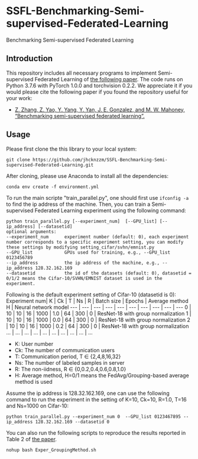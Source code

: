 # SSFL-Benchmarking-Semi-supervised-Federated-Learning
Benchmarking Semi-supervised Federated Learning
## Introduction
This repository includes all necessary programs to implement Semi-supervised Federated Learning of [the following paper]( https://drive.google.com/file/d/1rGzMl0QMgwmnEcn5599-UrgF0Zz-1Jy1/view?usp=sharing). The code runs on Python 3.7.6 with PyTorch 1.0.0 and torchvision 0.2.2. We appreciate it if you would please cite the following paper if you found the repository useful for your work:
* [Z. Zhang, Z. Yao, Y. Yang, Y. Yan, J. E. Gonzalez, and M. W. Mahoney, “Benchmarking semi-supervised federated learning”.](https://arxiv.org/abs/2008.11364)
## Usage
Please first clone the this library to your local system:

```
git clone https://github.com/jhcknzzm/SSFL-Benchmarking-Semi-supervised-Federated-Learning.git
```

After cloning, please use Anaconda to install all the dependencies:

```
conda env create -f environment.yml
```

To run the main scripte "train_parallel.py", one should first use `ifconfig -a` to find the ip address of the machine.
Then, you can train a Semi-supervised Federated Learning experiment using the following command:

```
python train_parallel.py [--experiment_num]  [--GPU_list] [--ip_address] [--datasetid]
optional arguments:
--experiment_num      experiment number (default: 0), each experiment number corresponds to a specific experiment setting, you can modify these settings by modifying setting_cifar/svhn/emnist.py 
--GPU_list            GPUs used for training, e.g., --GPU_list 0123456789   
--ip_address          the ip address of the machine, e.g., --ip_address 128.32.162.169
--datasetid           the id of the datasets (default: 0), datasetid = 0/1/2 means the Cifar-10/SVHN/EMNIST dataset is used in the experiment. 
```
Following is the default experiment setting of Cifar-10 (datasetid is 0):
Experiment num|  K |  Ck |  T |  Ns | R | Batch size | Epochs | Average method H | Neural network model
--- | --- | --- | --- | --- | --- | --- | --- | --- | ---
0 |  10 | 10  | 16  | 1000  | 1.0 | 64 | 300 | 0 | ResNet-18 with group normalization
1 |  10 | 10  | 16  | 1000  | 0.0 | 64 | 300 | 0 | ResNet-18 with group normalization
2 |  10 | 10  | 16  | 1000  | 0.2 | 64 | 300 |  0 | ResNet-18 with group normalization
... | ... | ...   | ...   | ...   | ...  | ...  | ...  |  ...  | ... 

* K:    User number
* Ck:   The number of communication users
* T:    Communication period, T ∈ {2,4,8,16,32}
* Ns:   The number of labeled samples in server
* R:    The non-iidness, R ∈ {0,0.2,0.4,0.6,0.8,1.0}
* H:    Average method, H=0/1 means the FedAvg/Grouping-based average method is used

Assume the ip address is 128.32.162.169, one can use the following command to run the experiment in the setting of K=10, Ck=10, R=1.0, T=16 and Ns=1000 on Cifar-10:

```
python train_parallel.py --experiment_num 0  --GPU_list 0123467895 --ip_address 128.32.162.169 --datasetid 0
```
You can also run the following scripts to reproduce the results reported in Table 2 of [the paper](https://arxiv.org/abs/2008.11364).

```
nohup bash Exper_GroupingMethod.sh
```
